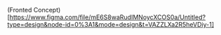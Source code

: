 (Fronted Concept)[https://www.figma.com/file/mE6S8waRudIMNoycXCOS0a/Untitled?type=design&node-id=0%3A1&mode=design&t=VAZZLXa2R5heVDiy-1]